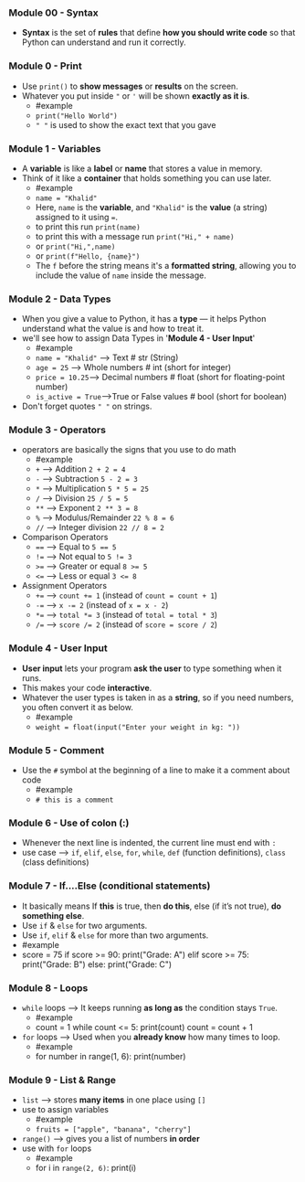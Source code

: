 
### Module 00 - Syntax
- **Syntax** is the set of **rules** that define **how you should write code** so that Python can understand and run it correctly.

### Module 0 - Print
- Use `print()` to **show messages** or **results** on the screen.
- Whatever you put inside `"` or `'` will be shown **exactly as it is**.
	- #example 
	- `print("Hello World")`
	- `" "` is used to show the exact text that you gave

### Module 1 - Variables
- A **variable** is like a **label** or **name** that stores a value in memory.
- Think of it like a **container** that holds something you can use later.
	- #example
	- `name = "Khalid"`
	- Here, `name` is the **variable**, and `"Khalid"` is the **value** (a string) assigned to it using `=`.
	- to print this run `print(name)`
	- to print this with a message run `print("Hi," + name)`
	- or `print("Hi,",name)`
	- or `print(f"Hello, {name}")`
	- The `f` before the string means it's a **formatted string**, allowing you to include the value of `name` inside the message.

### Module 2 - Data Types
- When you give a value to Python, it has a **type** — it helps Python understand what the value is and how to treat it.
- we'll see how to assign Data Types in '**Module 4 - User Input**'
	- #example 
	- `name = "Khalid"` --> Text  # str  (String)
	- `age = 25` --> Whole numbers  # int (short for integer)
	- `price = 10.25`--> Decimal numbers  # float (short for floating-point number)
	- `is_active = True`-->True or False values  # bool (short for boolean)
- Don't forget quotes `" "` on strings.

### Module 3 - Operators
- operators are basically the signs that you use to do math
	- #example 
	- `+`  --> Addition `2 + 2 = 4`
	- `-`  --> Subtraction  `5 - 2 = 3`
	- `*`  --> Multiplication `5 * 5 = 25`
	- `/`  --> Division `25 / 5 = 5`
	- `**` --> Exponent `2 ** 3 = 8`
	- `%`  --> Modulus/Remainder `22 % 8 = 6`
	- `//` --> Integer division `22 // 8 = 2`
- Comparison Operators
	- `==` --> Equal to `5 == 5`
	- `!=` --> Not equal to `5 != 3`
	- `>=` --> Greater or equal `8 >= 5`
	- `<=` --> Less or equal `3 <= 8`
- Assignment Operators
	- `+=` --> `count += 1` (instead of `count = count + 1`)
	- `-=` --> `x -= 2` (instead of `x = x - 2`)
	- `*=` --> `total *= 3` (instead of `total = total * 3`)
	- `/=` --> `score /= 2` (instead of `score = score / 2`)

### Module 4 - User Input
- **User input** lets your program **ask the user** to type something when it runs.
- This makes your code **interactive**.
- Whatever the user types is taken in as a **string**, so if you need numbers, you often convert it as below.
	- #example 
	- `weight = float(input("Enter your weight in kg: "))`

### Module 5 - Comment
- Use the `#` symbol at the beginning of a line to make it a comment about code
	- #example 
	- `# this is a comment`

### Module 6 - Use of colon (:)
- Whenever the next line is indented, the current line must end with `:`
- use case --> `if`, `elif`, `else`, `for`, `while`, `def` (function definitions), `class` (class definitions)

### Module 7 -  If....Else (conditional statements)
- It basically means If **this** is true, then **do this**, else (if it’s not true), **do something else**.
- Use `if` & `else` for two arguments.
- Use `if`, `elif` & `else` for more than two arguments.
- #example 
- score = 75
	if score >= 90:
	    print("Grade: A")
	elif score >= 75:
	    print("Grade: B")
	else:
	    print("Grade: C")

### Module 8 - Loops
- `while` loops --> It keeps running **as long as** the condition stays `True`.
	- #example 
	- count = 1
		while count <= 5:
	    print(count)
	    count = count + 1
- `for` loops --> Used when you **already know** how many times to loop.
	- #example 
	- for number in range(1, 6):
	    print(number)

### Module 9 - List & Range
- `list` --> stores **many items** in one place using `[]`
- use to assign variables
	- #example 
	- `fruits = ["apple", "banana", "cherry"]`
- `range()` --> gives you a list of numbers **in order**
- use with `for` loops
	- #example 
	- for i in `range(2, 6)`:
	    print(i)
